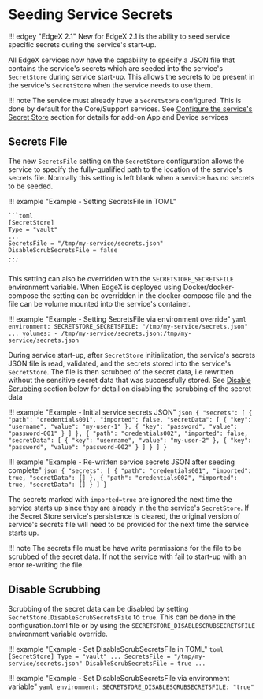 # Seeding Service Secrets

!!! edgey "EdgeX 2.1"
    New for EdgeX 2.1 is the ability to seed service specific secrets during the service's start-up. 

All EdgeX services now have the capability to specify a JSON file that contains the service's secrets which are seeded into the service's `SecretStore` during service start-up. This allows the secrets to be present in the service's `SecretStore` when the service needs to use them.

!!! note
    The service must already have a `SecretStore` configured. This is done by default for the Core/Support services. See [Configure the service's Secret Store](../Ch-Configuring-Add-On-Services/#configure-the-services-secret-store-to-use) section for details for add-on App and Device services 



## Secrets File

The new `SecretsFile` setting on the `SecretStore` configuration allows the service to specify the fully-qualified path to the location of the service's secrets file. Normally this setting is left blank when a service has no secrets to be seeded.

!!! example "Example - Setting SecretsFile in TOML"

    ```toml
    [SecretStore]
    Type = "vault"
    ...
    SecretsFile = "/tmp/my-service/secrets.json"
    DisableScrubSecretsFile = false
    ...
    ```

This setting can also be overridden with the `SECRETSTORE_SECRETSFILE` environment variable. When EdgeX is deployed using Docker/docker-compose the setting can be overridden in the docker-compose file and the file can be volume mounted into the service's container.

!!! example "Example - Setting SecretsFile via environment override"
    ```yaml
    environment:
      SECRETSTORE_SECRETSFILE: "/tmp/my-service/secrets.json"
      ...
    volumes:
    - /tmp/my-service/secrets.json:/tmp/my-service/secrets.json
    ```

During service start-up, after `SecretStore` initialization, the service's secrets JSON file is read, validated, and the secrets stored into the service's `SecretStore`. The file is then scrubbed of the secret data, i.e rewritten without the sensitive secret data that was successfully stored. See [Disable Scrubbing](#disable-scrubbing) section below for detail on disabling the scrubbing of the secret data

!!! example "Example - Initial service secrets JSON"
    ```json
    {
        "secrets": [
            {
                "path": "credentials001",
                "imported": false,
                "secretData": [
                    {
                        "key": "username",
                        "value": "my-user-1"
                    },
                                    {
                        "key": "password",
                        "value": "password-001"
                    }
                ]
            },
            {
                "path": "credentials002",
                "imported": false,
                "secretData": [
                    {
                        "key": "username",
                        "value": "my-user-2"
                    },
                                    {
                        "key": "password",
                        "value": "password-002"
                    }
                ]
            }
        ]
    }
    ```

!!! example "Example - Re-written service secrets JSON after seeding complete"
    ```json
    {
        "secrets": [
            {
                "path": "credentials001",
                "imported": true,
                "secretData": []
            },
            {
                "path": "credentials002",
                "imported": true,
                "secretData": []
            }
        ]
    }
    ```

The secrets marked with `imported=true` are ignored the next time the service starts up since they are already in the the service's `SecretStore`.  If the Secret Store service's persistence is cleared, the original version of service's secrets file will need to be provided for the next time the service starts up.

!!! note
    The secrets file must be have write permissions for the file to be scrubbed of the secret data. If not the service with fail to start-up with an error re-writing the file.

## Disable Scrubbing 

Scrubbing of the secret data can be disabled by setting `SecretStore.DisableScrubSecretsFile` to `true`. This can be done in the configuration.toml file or by using the `SECRETSTORE_DISABLESCRUBSECRETSFILE` environment variable override. 

!!! example "Example - Set DisableScrubSecretsFile in TOML"
    ```toml
    [SecretStore]
    Type = "vault"
    ...
    SecretsFile = "/tmp/my-service/secrets.json"
    DisableScrubSecretsFile = true
    ...
    ```

!!! example "Example - Set DisableScrubSecretsFile via environment variable"
    ```yaml
    environment:
      SECRETSTORE_DISABLESCRUBSECRETSFILE: "true"
    ```
